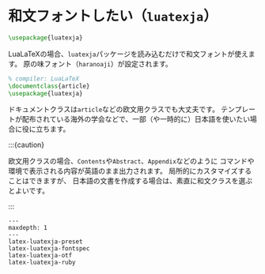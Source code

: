 # 和文フォントしたい（``luatexja``）

```latex
\usepackage{luatexja}
```

LuaLaTeXの場合、`luatexja`パッケージを読み込むだけで和文フォントが使えます。
原の味フォント（`haranoaji`）が設定されます。

```latex
% compiler: LuaLaTeX
\documentclass{article}
\usepackage{luatexja}
```

ドキュメントクラスは`article`などの欧文用クラスでも大丈夫です。
テンプレートが配布されている海外の学会などで、一部（や一時的に）日本語を使いたい場合に役に立ちます。

:::{caution}

欧文用クラスの場合、`Contents`や`Abstract`、`Appendix`などのように
コマンドや環境で表示される内容が英語のまま出力されます。
局所的にカスタマイズすることはできますが、
日本語の文書を作成する場合は、素直に和文クラスを選ぶとよいです。

:::

```{toctree}
---
maxdepth: 1
---
latex-luatexja-preset
latex-luatexja-fontspec
latex-luatexja-otf
latex-luatexja-ruby
```
